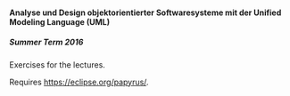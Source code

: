####  Analyse und Design objektorientierter Softwaresysteme mit der Unified Modeling Language (UML) 
##### Summer Term 2016

Exercises for the lectures.

Requires <https://eclipse.org/papyrus/>.
